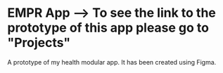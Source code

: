# EMPR App --> To see the link to the prototype of this app please go to "Projects"



A prototype of my health modular app.
It has been created using Figma.
